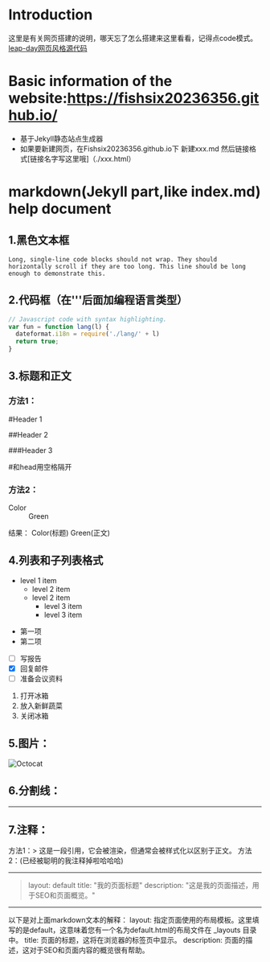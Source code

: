 # Introduction

这里是有关网页搭建的说明，哪天忘了怎么搭建来这里看看，记得点code模式。<br>
[leap-day网页风格源代码](https://github.com/pages-themes/leap-day)

# Basic information of the website:https://fishsix20236356.github.io/

* 基于Jekyll静态站点生成器
* 如果要新建网页，在Fishsix20236356.github.io下 新建xxx.md 然后链接格式[链接名字写这里哦]（./xxx.html）

# markdown(Jekyll part,like index.md) help document

## 1.黑色文本框
```
Long, single-line code blocks should not wrap. They should horizontally scroll if they are too long. This line should be long enough to demonstrate this.
```

## 2.代码框（在'''后面加编程语言类型）

```js
// Javascript code with syntax highlighting.
var fun = function lang(l) {
  dateformat.i18n = require('./lang/' + l)
  return true;
}
```

## 3.标题和正文

### 方法1：
#Header 1

##Header 2

###Header 3

#和head用空格隔开

### 方法2：
<dl>
<dt>Color</dt>
<dd>Green</dd>
</dl>
结果：
Color(标题)
Green(正文)

## 4.列表和子列表格式

- level 1 item
  - level 2 item
  - level 2 item
    - level 3 item
    - level 3 item

* 第一项
* 第二项

- [ ] 写报告
- [x] 回复邮件
- [ ] 准备会议资料

1. 打开冰箱
2. 放入新鲜蔬菜
3. 关闭冰箱

## 5.图片：
![Octocat](https://github.githubassets.com/images/icons/emoji/octocat.png)

## 6.分割线：
* * *

## 7.注释：
方法1：> 这是一段引用，它会被渲染，但通常会被样式化以区别于正文。
方法2：(已经被聪明的我注释掉啦哈哈哈)<!-- 这是一段注释，它不会在渲染的HTML中显示 -->

---
>layout: default
title: "我的页面标题"
description: "这是我的页面描述，用于SEO和页面概览。"
---

以下是对上面markdown文本的解释：
layout: 指定页面使用的布局模板。这里填写的是default，这意味着您有一个名为default.html的布局文件在 _layouts 目录中。
title: 页面的标题，这将在浏览器的标签页中显示。
description: 页面的描述，这对于SEO和页面内容的概览很有帮助。



